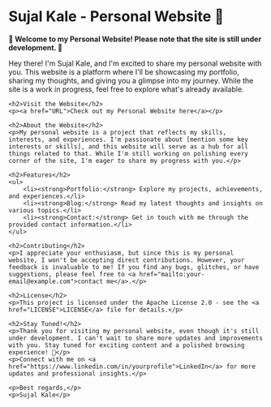<!DOCTYPE html>
<html lang="en">
<head>
    <meta charset="UTF-8">
    <meta name="viewport" content="width=device-width, initial-scale=1.0">
    <title>Sujal Kale - Personal Website</title>
</head>
<body>
    <h1>Sujal Kale - Personal Website 🚧</h1>
    <p><strong>🚀 Welcome to my Personal Website! Please note that the site is still under development. 🚧</strong></p>
    <p>Hey there! I'm Sujal Kale, and I'm excited to share my personal website with you. This website is a platform where I'll be showcasing my portfolio, sharing my thoughts, and giving you a glimpse into my journey. While the site is a work in progress, feel free to explore what's already available.</p>
    
    <h2>Visit the Website</h2>
    <p><a href="URL">Check out my Personal Website here</a></p>
    
    <h2>About the Website</h2>
    <p>My personal website is a project that reflects my skills, interests, and experiences. I'm passionate about [mention some key interests or skills], and this website will serve as a hub for all things related to that. While I'm still working on polishing every corner of the site, I'm eager to share my progress with you.</p>
    
    <h2>Features</h2>
    <ul>
        <li><strong>Portfolio:</strong> Explore my projects, achievements, and experiences.</li>
        <li><strong>Blog:</strong> Read my latest thoughts and insights on various topics.</li>
        <li><strong>Contact:</strong> Get in touch with me through the provided contact information.</li>
    </ul>
    
    <h2>Contributing</h2>
    <p>I appreciate your enthusiasm, but since this is my personal website, I won't be accepting direct contributions. However, your feedback is invaluable to me! If you find any bugs, glitches, or have suggestions, please feel free to <a href="mailto:your-email@example.com">contact me</a>.</p>
    
    <h2>License</h2>
    <p>This project is licensed under the Apache License 2.0 - see the <a href="LICENSE">LICENSE</a> file for details.</p>
    
    <h2>Stay Tuned!</h2>
    <p>Thank you for visiting my personal website, even though it's still under development. I can't wait to share more updates and improvements with you. Stay tuned for exciting content and a polished browsing experience! 🎉</p>
    <p>Connect with me on <a href="https://www.linkedin.com/in/yourprofile">LinkedIn</a> for more updates and professional insights.</p>
    
    <p>Best regards,</p>
    <p>Sujal Kale</p>
</body>
</html>
